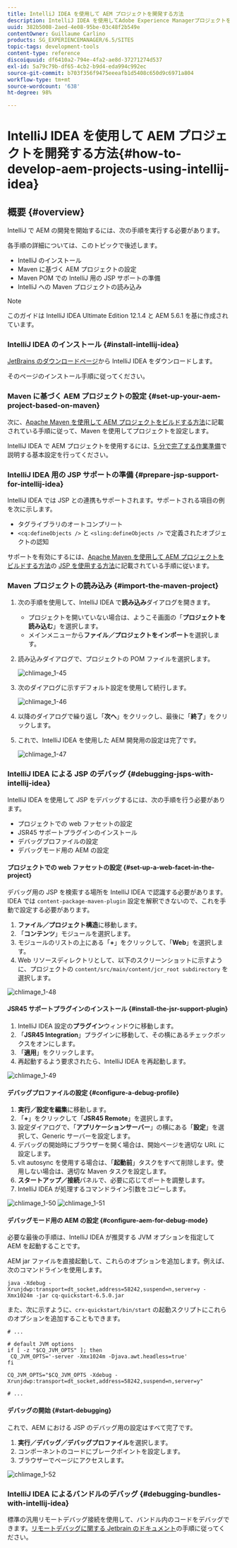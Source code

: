 ```yaml
---
title: IntelliJ IDEA を使用して AEM プロジェクトを開発する方法
description: IntelliJ IDEA を使用してAdobe Experience Managerプロジェクトを開発する方法を説明します。
uuid: 382b5008-2aed-4e08-95be-03c48f2b549e
contentOwner: Guillaume Carlino
products: SG_EXPERIENCEMANAGER/6.5/SITES
topic-tags: development-tools
content-type: reference
discoiquuid: df6410a2-794e-4fa2-ae8d-37271274d537
exl-id: 5a79c79b-df65-4cb2-b9d4-eda994c992ec
source-git-commit: b703f356f9475eeeafb1d5408c650d9c6971a804
workflow-type: tm+mt
source-wordcount: '638'
ht-degree: 98%

---
```


# IntelliJ IDEA を使用して AEM プロジェクトを開発する方法{#how-to-develop-aem-projects-using-intellij-idea}

## 概要 {#overview}

IntelliJ で AEM の開発を開始するには、次の手順を実行する必要があります。

各手順の詳細については、このトピックで後述します。

* IntelliJ のインストール
* Maven に基づく AEM プロジェクトの設定
* Maven POM での IntelliJ 用の JSP サポートの準備
* IntelliJ への Maven プロジェクトの読み込み

>[!NOTE]
>
>このガイドは IntelliJ IDEA Ultimate Edition 12.1.4 と AEM 5.6.1 を基に作成されています。

### IntelliJ IDEA のインストール {#install-intellij-idea}

[JetBrains のダウンロードページ](https://www.jetbrains.com/idea/download/)から IntelliJ IDEA をダウンロードします。

そのページのインストール手順に従ってください。

### Maven に基づく AEM プロジェクトの設定 {#set-up-your-aem-project-based-on-maven}

次に、[Apache Maven を使用して AEM プロジェクトをビルドする方法](/help/sites-developing/ht-projects-maven.md)に記載されている手順に従って、Maven を使用してプロジェクトを設定します。

IntelliJ IDEA で AEM プロジェクトを使用するには、[5 分で完了する作業準備](https://maven.apache.org/guides/getting-started/maven-in-five-minutes.html)で説明する基本設定を行ってください。

### IntelliJ IDEA 用の JSP サポートの準備 {#prepare-jsp-support-for-intellij-idea}

IntelliJ IDEA では JSP との連携もサポートされます。サポートされる項目の例を次に示します。

* タグライブラリのオートコンプリート
* `<cq:defineObjects />` と `<sling:defineObjects />` で定義されたオブジェクトの認知

サポートを有効にするには、[Apache Maven を使用して AEM プロジェクトをビルドする方法](/help/sites-developing/ht-projects-maven.md)の [JSP を使用する方法](/help/sites-developing/ht-projects-maven.md#how-to-work-with-jsps)に記載されている手順に従います。

### Maven プロジェクトの読み込み {#import-the-maven-project}

1. 次の手順を使用して、IntelliJ IDEA で&#x200B;**読み込み**&#x200B;ダイアログを開きます。

   * プロジェクトを開いていない場合は、ようこそ画面の「**プロジェクトを読み込む**」を選択します。
   * メインメニューから&#x200B;**ファイル／プロジェクトをインポート**&#x200B;を選択します。

1. 読み込みダイアログで、プロジェクトの POM ファイルを選択します。

   ![chlimage_1-45](assets/chlimage_1-45a.png)

1. 次のダイアログに示すデフォルト設定を使用して続行します。

   ![chlimage_1-46](assets/chlimage_1-46a.png)

1. 以降のダイアログで繰り返し「**次へ**」をクリックし、最後に「**終了**」をクリックします。
1. これで、IntelliJ IDEA を使用した AEM 開発用の設定は完了です。

   ![chlimage_1-47](assets/chlimage_1-47a.png)

### IntelliJ IDEA による JSP のデバッグ {#debugging-jsps-with-intellij-idea}

IntelliJ IDEA を使用して JSP をデバッグするには、次の手順を行う必要があります。

* プロジェクトでの web ファセットの設定
* JSR45 サポートプラグインのインストール
* デバッグプロファイルの設定
* デバッグモード用の AEM の設定

#### プロジェクトでの web ファセットの設定 {#set-up-a-web-facet-in-the-project}

デバッグ用の JSP を検索する場所を IntelliJ IDEA で認識する必要があります。IDEA では `content-package-maven-plugin` 設定を解釈できないので、これを手動で設定する必要があります。

1. **ファイル／プロジェクト構造**&#x200B;に移動します。
1. 「**コンテンツ**」モジュールを選択します。
1. モジュールのリストの上にある「**+**」をクリックして、「**Web**」を選択します。
1. Web リソースディレクトリとして、以下のスクリーンショットに示すように、プロジェクトの `content/src/main/content/jcr_root subdirectory` を選択します。

![chlimage_1-48](assets/chlimage_1-48a.png)

#### JSR45 サポートプラグインのインストール {#install-the-jsr-support-plugin}

1. IntelliJ IDEA 設定の&#x200B;**プラグイン**&#x200B;ウィンドウに移動します。
1. 「**JSR45 Integration**」プラグインに移動して、その横にあるチェックボックスをオンにします。
1. 「**適用**」をクリックします。
1. 再起動するよう要求されたら、IntelliJ IDEA を再起動します。

![chlimage_1-49](assets/chlimage_1-49a.png)

#### デバッグプロファイルの設定 {#configure-a-debug-profile}

1. **実行／設定を編集**&#x200B;に移動します。
1. 「**+**」をクリックして「**JSR45 Remote**」を選択します。
1. 設定ダイアログで、「**アプリケーションサーバー**」の横にある「**設定**」を選択して、Generic サーバーを設定します。
1. デバッグの開始時にブラウザーを開く場合は、開始ページを適切な URL に設定します。
1. vlt autosync を使用する場合は、「**起動前**」タスクをすべて削除します。使用しない場合は、適切な Maven タスクを設定します。
1. **スタートアップ／接続**&#x200B;パネルで、必要に応じてポートを調整します。
1. IntelliJ IDEA が処理するコマンドライン引数をコピーします。

![chlimage_1-50](assets/chlimage_1-50a.png) ![chlimage_1-51](assets/chlimage_1-51a.png)

#### デバッグモード用の AEM の設定 {#configure-aem-for-debug-mode}

必要な最後の手順は、IntelliJ IDEA が推奨する JVM オプションを指定して AEM を起動することです。

AEM jar ファイルを直接起動して、これらのオプションを追加します。例えば、次のコマンドラインを使用します。

`java -Xdebug -Xrunjdwp:transport=dt_socket,address=58242,suspend=n,server=y -Xmx1024m -jar cq-quickstart-6.5.0.jar`

また、次に示すように、`crx-quickstart/bin/start` の起動スクリプトにこれらのオプションを追加することもできます。

```shell
# ...

# default JVM options
if [ -z "$CQ_JVM_OPTS" ]; then
 CQ_JVM_OPTS='-server -Xmx1024m -Djava.awt.headless=true'
fi

CQ_JVM_OPTS="$CQ_JVM_OPTS -Xdebug -Xrunjdwp:transport=dt_socket,address=58242,suspend=n,server=y"

# ...
```

#### デバッグの開始 {#start-debugging}

これで、AEM における JSP のデバッグ用の設定はすべて完了です。

1. **実行／デバッグ／デバッグプロファイル**&#x200B;を選択します。
1. コンポーネントのコードにブレークポイントを設定します。
1. ブラウザーでページにアクセスします。

![chlimage_1-52](assets/chlimage_1-52a.png)

### IntelliJ IDEA によるバンドルのデバッグ {#debugging-bundles-with-intellij-idea}

標準の汎用リモートデバッグ接続を使用して、バンドル内のコードをデバッグできます。[リモートデバッグに関する Jetbrain のドキュメント](https://www.jetbrains.com/help/idea/remote-debugging-with-product.html#remote-interpreter)の手順に従ってください。
